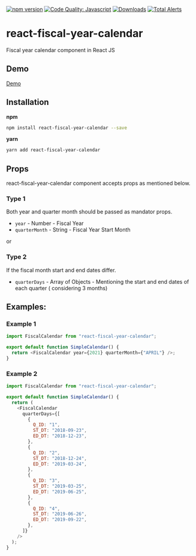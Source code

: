 [![npm version](https://badge.fury.io/js/react-fiscal-year-calendar.svg)](https://badge.fury.io/js/react-fiscal-year-calendar)
[![Code Quality: Javascript](https://img.shields.io/lgtm/grade/javascript/g/indushasagi/react-fiscal-year-calendar.svg?logo=lgtm&logoWidth=18)](https://lgtm.com/projects/g/indushasagi/react-fiscal-year-calendar/context:javascript)
[![Downloads](https://img.shields.io/npm/dm/react-fiscal-year-calendar.svg)](https://npmjs.org/package/react-fiscal-year-calendar)
[![Total Alerts](https://img.shields.io/lgtm/alerts/g/indushasagi/react-fiscal-year-calendar.svg?logo=lgtm&logoWidth=18)](https://lgtm.com/projects/g/indushasagi/react-fiscal-year-calendar/alerts)

# react-fiscal-year-calendar

Fiscal year calendar component in React JS

## Demo

[Demo](https://react-fiscal-year-calendar.vercel.app/)

## Installation

**npm**

```bash
npm install react-fiscal-year-calendar --save
```

**yarn**

```bash
yarn add react-fiscal-year-calendar
```

## Props

react-fiscal-year-calendar component accepts props as mentioned below.

### Type 1
Both year and quarter month should be passed as mandator props. 
- `year` - Number - Fiscal Year
- `quarterMonth` - String - Fiscal Year Start Month

or
### Type 2
If the fiscal month start and end dates differ.
- `quarterDays` - Array of Objects - Mentioning the start and end dates of each quarter ( considering 3 months)

## Examples:

### Example 1

```js
import FiscalCalendar from "react-fiscal-year-calendar";

export default function SimpleCalendar() {
  return <FiscalCalendar year={2021} quarterMonth={"APRIL"} />;
}
```

### Example 2

```js
import FiscalCalendar from "react-fiscal-year-calendar";

export default function SimpleCalendar() {
  return (
    <FiscalCalendar
      quarterDays={[
        {
          Q_ID: "1",
          ST_DT: "2018-09-23",
          ED_DT: "2018-12-23",
        },
        {
          Q_ID: "2",
          ST_DT: "2018-12-24",
          ED_DT: "2019-03-24",
        },
        {
          Q_ID: "3",
          ST_DT: "2019-03-25",
          ED_DT: "2019-06-25",
        },
        {
          Q_ID: "4",
          ST_DT: "2019-06-26",
          ED_DT: "2019-09-22",
        },
      ]}
    />
  );
}
```
